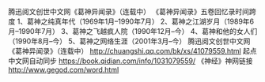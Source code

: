 腾迅阅文创世中文网《葛神异闻录》（连载中）
《葛神异闻录》五卷回忆录时间跨度
1、葛神之纯真年代（1969年1月–1990年7月）
2、葛神之江湖岁月（1989年6月–1990年7月）
3、葛神之飞越疯人院（1990年12月–今）
4、葛神和他的女人们（1990年8月–今）
5、葛神之网络生涯（2001年3月–今）
腾迅阅文创世中文网《葛神异闻录》（连载中）
http://chuangshi.qq.com/bk/xs/41079559.html
起点中文网自动同步
https://book.qidian.com/info/1031079559/
《神经》神网链接 http://www.gegod.com/word.html